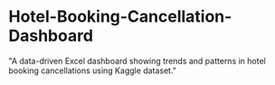 # Hotel-Booking-Cancellation-Dashboard
"A data-driven Excel dashboard showing trends and patterns in hotel booking cancellations using Kaggle dataset."
